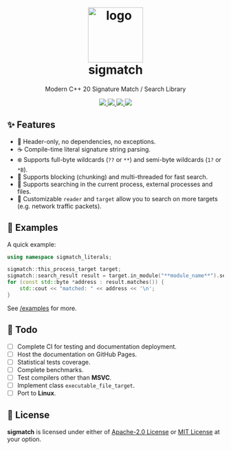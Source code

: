 <h1 align="center">
    <a href="https://github.com/SpriteOvO/sigmatch"><img src="/assets/logo.svg" alt="logo" width="128"></a>
    <br>
    sigmatch
</h1>
<p align="center">Modern C++ 20 Signature Match / Search Library</p>
<p align="center">
    <a href="https://github.com/SpriteOvO/sigmatch/actions/workflows/windows.yml">
        <img src="https://github.com/SpriteOvO/sigmatch/actions/workflows/windows.yml/badge.svg"/>
    </a>
    <a href="https://github.com/SpriteOvO/sigmatch/releases">
        <img src="https://img.shields.io/github/v/release/SpriteOvO/sigmatch?include_prereleases"/>
    </a>
    <a href="https://github.com/SpriteOvO/sigmatch/compare">
        <img src="https://img.shields.io/badge/PRs-welcome-brightgreen.svg"/>
    </a>
    <a href="/LICENSE">
        <img src="https://img.shields.io/badge/license-Apache--2.0-yellow.svg"/>
    </a>
</p>

## ✨ Features

- 🍃 Header-only, no dependencies, no exceptions.
- ☕ Compile-time literal signature string parsing.
- ❄️ Supports full-byte wildcards (`??` or `**`) and semi-byte wildcards (`1?` or `*B`).
- 🚀 Supports blocking (chunking) and multi-threaded for fast search.
- 🎯 Supports searching in the current process, external processes and files.
- 🍄 Customizable `reader` and `target` allow you to search on more targets (e.g. network traffic packets).

## 🌠 Examples

A quick example:

```cpp
using namespace sigmatch_literals;

sigmatch::this_process_target target;
sigmatch::search_result result = target.in_module("**module_name**").search("1A ?? 3C ** 5* ?F"_sig);
for (const std::byte *address : result.matches()) {
    std::cout << "matched: " << address << '\n';
}
```

See [/examples](/examples) for more.

## 🍰 Todo

- [ ] Complete CI for testing and documentation deployment.
- [ ] Host the documentation on GitHub Pages.
- [ ] Statistical tests coverage.
- [ ] Complete benchmarks.
- [ ] Test compilers other than **MSVC**.
- [ ] Implement class `executable_file_target`.
- [ ] Port to **Linux**.

## 📜 License

**sigmatch** is licensed under either of [Apache-2.0 License](/LICENSE-APACHE) or [MIT License](/LICENSE-MIT) at your option.
